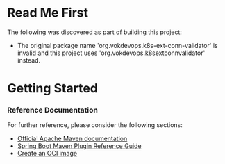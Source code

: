 # Read Me First
The following was discovered as part of building this project:

* The original package name 'org.vokdevops.k8s-ext-conn-validator' is invalid and this project uses 'org.vokdevops.k8sextconnvalidator' instead.

# Getting Started

### Reference Documentation
For further reference, please consider the following sections:

* [Official Apache Maven documentation](https://maven.apache.org/guides/index.html)
* [Spring Boot Maven Plugin Reference Guide](https://docs.spring.io/spring-boot/docs/3.2.2/maven-plugin/reference/html/)
* [Create an OCI image](https://docs.spring.io/spring-boot/docs/3.2.2/maven-plugin/reference/html/#build-image)

